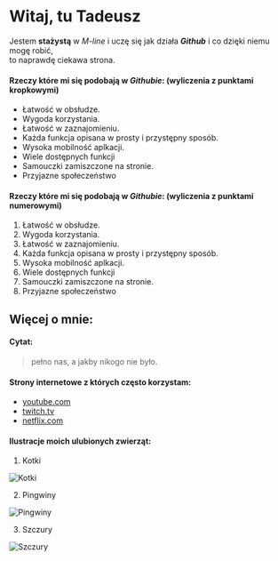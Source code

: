 <!--

Tytuł:  Markdown, MultiMarkdown i CriticMarkup

-->

# Witaj, tu Tadeusz #

Jestem **stażystą** w _M-line_ i uczę się jak działa ***Github*** i co dzięki niemu mogę robić,  
to naprawdę ciekawa strona.

#### Rzeczy które mi się podobają w ***Githubie***:  (wyliczenia z punktami kropkowymi)
* Łatwość w obsłudze.
* Wygoda korzystania.
* Łatwość w zaznajomieniu.
* Każda funkcja opisana w prosty i przystępny sposób.
* Wysoka mobilność aplkacji.
* Wiele dostępnych funkcji
* Samouczki zamiszczone na stronie.
* Przyjazne społeczeństwo

#### Rzeczy które mi się podobają w ***Githubie***:  (wyliczenia z punktami numerowymi)
1. Łatwość w obsłudze.
2. Wygoda korzystania.
3. Łatwość w zaznajomieniu.
4. Każda funkcja opisana w prosty i przystępny sposób.
5. Wysoka mobilność aplkacji.
6. Wiele dostępnych funkcji
7. Samouczki zamiszczone na stronie.
8. Przyjazne społeczeństwo

Więcej o mnie:
-----------

#### Cytat:

>pełno nas, a jakby nikogo nie było.

#### **Strony internetowe** z których często korzystam:
* [youtube.com](https://www.youtube.com "YouTube")
* [twitch.tv](https://www.twitch.tv/ "Twitch")
* [netflix.com](https://www.netflix.com/ "Netflix")

#### Ilustracje moich ulubionych zwierząt:
1. Kotki

![Kotki](https://kakadu.pl/blog/wp-content/uploads/2014/06/pielegnacja-i-zywienie-kotki-w-ciazy.jpg "Kocurek")

2. Pingwiny

![Pingwiny](https://media.istockphoto.com/id/510538701/tr/foto%C4%9Fraf/rockhopper-penguin-looks-directly-at-camera.jpg?s=170667a&w=0&k=20&c=wzCftGRPLt4X3Xw5JVkeHLshQI17wjsDwRE-cxu4Ywk= "Pingwin")

3. Szczury

![Szczury](https://encrypted-tbn0.gstatic.com/images?q=tbn:ANd9GcTuaJHLGeBEDKzVDszL7QVd9Bui8LWyre0pvqFaKqN_qrq2RSosUi1hwMJ52_lu_Nxt9CU&usqp=CAU "Szczurek")


